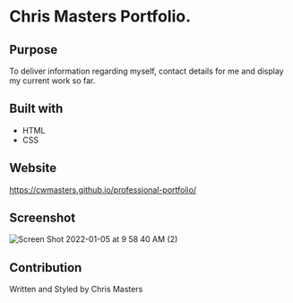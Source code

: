 # Chris Masters Portfolio.

## Purpose
To deliver information regarding myself, contact details for me and display my current work so far.

## Built with
* HTML
* CSS

## Website
https://cwmasters.github.io/professional-portfolio/


## Screenshot
![Screen Shot 2022-01-05 at 9 58 40 AM (2)](https://user-images.githubusercontent.com/95546410/148258001-a374f0ef-03b4-4800-b013-0684973a1b72.png)


## Contribution
Written and Styled by Chris Masters

